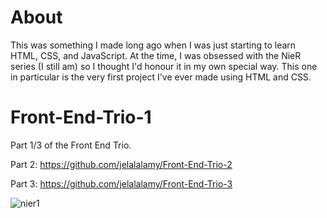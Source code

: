 # About

This was something I made long ago when I was just starting to learn HTML, CSS, and JavaScript. At the time, I was obsessed with the NieR series (I still am) so I thought I'd honour it in my own special way. This one in particular is the very first project I've ever made using HTML and CSS.

# Front-End-Trio-1
Part 1/3 of the Front End Trio.

Part 2: https://github.com/jelalalamy/Front-End-Trio-2

Part 3: https://github.com/jelalalamy/Front-End-Trio-3

![nier1](https://user-images.githubusercontent.com/55110521/134116553-58073ab0-67c6-42bf-a3b3-8dfc497b5eec.png)


